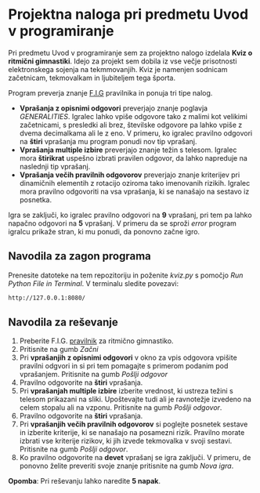 # **Projektna naloga pri predmetu Uvod v programiranje**

Pri predmetu Uvod v programiranje sem za projektno nalogo izdelala **Kviz o ritmični gimnastiki**. Idejo za projekt sem dobila iz vse večje prisotnosti elektronskega sojenja na tekmmovanjih. Kviz je namenjen sodnicam začetnicam, tekmovalkam in ljubiteljem tega športa.

Program preverja znanje [F.I.G](https://www.gymnastics.sport/site/discipline.php?disc=4) pravilnika in ponuja tri tipe nalog. 
- **Vprašanja z opisnimi odgovori** preverjajo znanje poglavja *GENERALITIES*. Igralec lahko vpiše odgovore tako z malimi kot velikimi začetnicami, s presledki ali brez, številske odgovore pa lahko vpiše z dvema decimalkama ali le z eno. V primeru, ko igralec pravilno odgovori na **štiri** vprašanja mu program ponudi nov tip vprašanj.
- **Vprašanja multiple izbire** preverjajo znanje težin s telesom. Igralec mora **štirikrat** uspešno izbrati pravilen odgovor, da lahko napreduje na naslednji tip vprašanj.
- **Vprašanja večih pravilnih odgovorov** preverjajo znanje kriterijev pri dinamičnih elementih z rotacijo oziroma tako imenovanih rizikih. Igralec mora pravilno odgovoriti na vsa vprašanja, ki se nanašajo na sestavo iz posnetka.

Igra se zaključi, ko igralec pravilno odgovori na **9** vprašanj, pri tem pa lahko napačno odgovori na **5** vprašanj. V primeru da se sproži *error* program igralcu prikaže stran, ki mu ponudi, da ponovno začne igro.

## Navodila za zagon programa
Prenesite datoteke na tem repozitoriju in poženite *kviz.py* s pomočjo *Run Python File in Terminal*. V terminalu sledite povezavi: 
```sh
http://127.0.0.1:8080/
``` 

## Navodila za reševanje
1. Preberite F.I.G. [pravilnik](http://www.fig-gymnastics.com/publicdir/rules/files/rg/RG_CoP%202017-2020_updated%20with%20Errata_February%202017_e.pdf) za ritmično gimnastiko.
2. Pritisnite na gumb *Začni*
3. Pri **vprašanjih z opisnimi odgovori** v okno za vpis odgovora vpišite pravilni odgvori in si pri tem pomagajte s primerom podanim pod vprašanjem. Pritisnite na gumb *Pošlji odgovor*
4. Pravilno odgovorite na **štiri** vprašanja.
5. Pri **vprašanjah multiple izbire** izberite vrednost, ki ustreza težini s telesom prikazani na sliki. Upoštevajte tudi ali je ravnotežje izvedeno na celem stopalu ali na vzponu. Pritisnite na gumb *Pošlji odgovor*.
6. Pravilno odgovorite na **štiri** vprašanja.
7. Pri **vprašanjih večih pravilnih odgovorov** si poglejte posnetek sestave in izberite kriterije, ki se nanašajo na posamezni rizik. Pravilno morate izbrati vse kriterije rizikov, ki jih izvede tekmovalka v svoji sestavi. Pritisnite na gumb *Pošlji odgovor*.
8. Ko pravilno odgovorite na **devet** vprašanj se igra zaključi. V primeru, de ponovno želite preveriti svoje znanje pritisnite na gumb *Nova igra*.

  **Opomba**: Pri reševanju lahko naredite **5 napak**.
  
  
